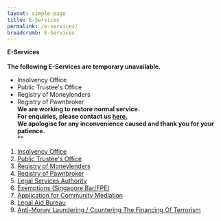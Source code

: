 ```yaml
---
layout: simple-page
title: E-Services 
permalink: /e-services/
breadcrumb: E-Services 
---
```


**E-Services** <br><br>
**The following E-Services are temporary unavailable. <br>**
* Insolvency Office
* Public Trustee's Office
* Registry of Moneylenders
* Registry of Pawnbroker <br>
**We are working to restore normal service. <br>
For enquiries, please contact us [here.](https://eservices.mlaw.gov.sg/enquiry/)<br>
We apologise for any inconvenience caused and thank you for your patience.** <br>**

1. [Insolvency Office](https://eservices.mlaw.gov.sg/io/)
2. [Public Trustee's Office](https://eservices.mlaw.gov.sg/pto/welcome.xhtml)
3. [Registry of Moneylenders](https://eservices.mlaw.gov.sg/rom/)
4. [Registry of Pawnbroker](https://eservices.mlaw.gov.sg/rop/)
5. [Legal Services Authority](https://eservices.mlaw.gov.sg/lsra/lsra-home)
6. [Exemptions (Singapore Bar/FPE)](https://eservices.mlaw.gov.sg/li/ems/application/exemption.aspx) 
7. [Application for Community Mediation](https://cmc.mlaw.gov.sg/e-services/log-into-mediators-portal/)
8. [Legal Aid Bureau](https://eservices.mlaw.gov.sg/labesvc/)
9. [Anti-Money Laundering / Countering The Financing Of Terrorism](https://acd.mlaw.gov.sg)
